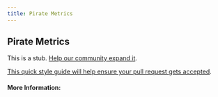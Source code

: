 ```yaml
---
title: Pirate Metrics
---
```


## Pirate Metrics

This is a stub. [Help our community expand it](https://github.com/freeCodeCamp/guide-articles/tree/master/articles/Agile/Pirate-Metrics/index.md).

[This quick style guide will help ensure your pull request gets accepted](https://github.com/freeCodeCamp/guide-articles/blob/master/README.md).

<!-- The article goes here, in GitHub-flavored Markdown. Feel free to add YouTube videos, images, and CodePen/JSBin embeds  -->

#### More Information:
<!-- Please add any articles you think might be helpful to read before writing the article -->


